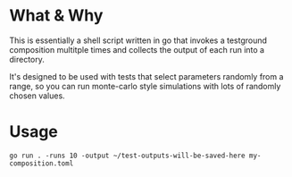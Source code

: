 # What & Why

This is essentially a shell script written in go that invokes a testground composition multitple times and collects
the output of each run into a directory.

It's designed to be used with tests that select parameters randomly from a range, so you can run monte-carlo style
simulations with lots of randomly chosen values.

# Usage

`go run . -runs 10 -output ~/test-outputs-will-be-saved-here my-composition.toml`
